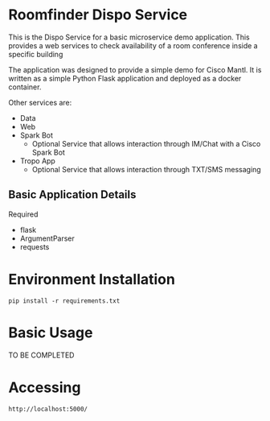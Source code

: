 # Roomfinder Dispo Service

This is the Dispo Service for a basic microservice demo application.
This provides a web services to check availability of a room conference inside a specific building

The application was designed to provide a simple demo for Cisco Mantl.  It is written as a simple Python Flask application and deployed as a docker container.

Other services are:
* Data 
* Web
* Spark Bot
  * Optional Service that allows interaction through IM/Chat with a Cisco Spark Bot
* Tropo App 
  * Optional Service that allows interaction through TXT/SMS messaging

## Basic Application Details

Required

* flask
* ArgumentParser
* requests

# Environment Installation

    pip install -r requirements.txt

# Basic Usage

TO BE COMPLETED

# Accessing

    http://localhost:5000/

